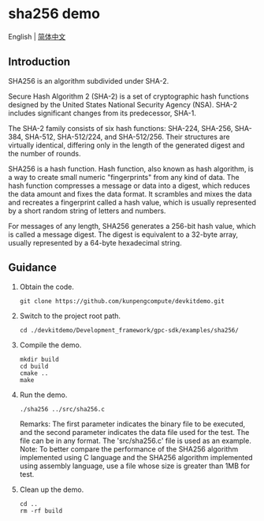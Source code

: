 # **sha256 demo**

English | [简体中文](README.md)

## Introduction
SHA256 is an algorithm subdivided under SHA-2.

Secure Hash Algorithm 2 (SHA-2) is a set of cryptographic hash functions designed by the United States National Security Agency (NSA). SHA-2 includes significant changes from its predecessor, SHA-1.

The SHA-2 family consists of six hash functions: SHA-224, SHA-256, SHA-384,  SHA-512, SHA-512/224, and SHA-512/256. Their structures are virtually identical, differing only in the length of the generated digest and the number of rounds.

SHA256 is a hash function.
Hash function, also known as hash algorithm, is a way to create small numeric "fingerprints" from any kind of data. The hash function compresses a message or data into a digest, which reduces the data amount and fixes the data format. It scrambles and mixes the data and recreates a fingerprint called a hash value, which is usually represented by a short random string of letters and numbers.

For messages of any length, SHA256 generates a 256-bit hash value, which is called a message digest. The digest is equivalent to a 32-byte array, usually represented by a 64-byte hexadecimal string.

## Guidance

1. Obtain the code.

   ```shell
   git clone https://github.com/kunpengcompute/devkitdemo.git
   ```

2. Switch to the project root path.

   ```shell
   cd ./devkitdemo/Development_framework/gpc-sdk/examples/sha256/
   ```

3. Compile the demo.

   ```shell
   mkdir build
   cd build
   cmake ..
   make
   ```

4. Run the demo.

   ```shell
   ./sha256 ../src/sha256.c
   ```
   Remarks: The first parameter indicates the binary file to be executed, and the second parameter indicates the data file used for the test. The file can be in any format. The 'src/sha256.c' file is used as an example.
   Note: To better compare the performance of the SHA256 algorithm implemented using C language and the SHA256 algorithm implemented using assembly language, use a file whose size is greater than 1MB for test.

5. Clean up the demo.

   ```shell
   cd ..
   rm -rf build
   ```